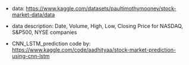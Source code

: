 * data: https://www.kaggle.com/datasets/paultimothymooney/stock-market-data/data
* data description: Date, Volume, High, Low, Closing Price for NASDAQ, S&P500, NYSE companies

* CNN_LSTM_prediction code by: https://www.kaggle.com/code/aadhityaa/stock-market-prediction-using-cnn-lstm
